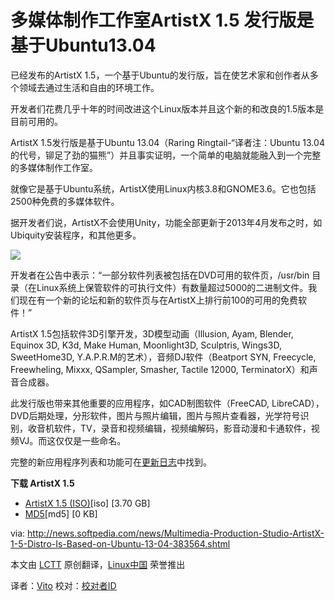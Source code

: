 多媒体制作工作室ArtistX 1.5 发行版是基于Ubuntu13.04
===

已经发布的ArtistX 1.5，一个基于Ubuntu的发行版，旨在使艺术家和创作者从多个领域去通过生活和自由的环境工作。  

开发者们花费几乎十年的时间改进这个Linux版本并且这个新的和改良的1.5版本是目前可用的。

ArtistX 1.5发行版是基于Ubuntu 13.04（Raring Ringtail-“译者注：Ubuntu 13.04的代号，铆足了劲的猫熊”）并且事实证明，一个简单的电脑就能融入到一个完整的多媒体制作工作室。

就像它是基于Ubuntu系统，ArtistX使用Linux内核3.8和GNOME3.6。它也包括2500种免费的多媒体软件。

据开发者们说，ArtistX不会使用Unity，功能全部更新于2013年4月发布之时，如Ubiquity安装程序，和其他更多。

![](https://github-camo.global.ssl.fastly.net/4b96c104c65e01afa4d54159f9b51843a9211ecf/687474703a2f2f69312d6e6577732e736f667470656469612d7374617469632e636f6d2f696d616765732f6e657773322f4d756c74696d656469612d50726f64756374696f6e2d53747564696f2d417274697374582d312d352d44697374726f2d49732d42617365642d6f6e2d5562756e74752d31332d30342d3338333536342d322e6a7067)

开发者在公告中表示：“一部分软件列表被包括在DVD可用的软件页，/usr/bin 目录（在Linux系统上保管软件的可执行文件）有数量超过5000的二进制文件。我们现在有一个新的论坛和新的软件页与在ArtistX上排行前100的可用的免费软件！”  

ArtistX 1.5包括软件3D引擎开发，3D模型动画（Illusion, Ayam, Blender, Equinox 3D, K3d, Make Human, Moonlight3D, Sculptris, Wings3D, SweetHome3D, Y.A.P.R.M的艺术），音频DJ软件（Beatport SYN, Freecycle, Freewheling, Mixxx, QSampler, Smasher, Tactile 12000, TerminatorX）和声音合成器。

此发行版也带来其他重要的应用程序，如CAD制图软件（FreeCAD, LibreCAD），DVD后期处理，分形软件，图片与照片编辑，图片与照片查看器，光学符号识别，收音机软件，TV，录音和视频编辑，视频编解码，影音动漫和卡通软件，视频VJ。而这仅仅是一些命名。

完整的新应用程序列表和功能可在[更新日志][1]中找到。

 **下载 ArtistX 1.5** 

- [ArtistX 1.5 (ISO)][2][iso] [3.70 GB]
- [MD5][3][md5] [0 KB]


via: http://news.softpedia.com/news/Multimedia-Production-Studio-ArtistX-1-5-Distro-Is-Based-on-Ubuntu-13-04-383564.shtml

本文由 [LCTT][] 原创翻译，[Linux中国][] 荣誉推出

译者：[Vito][] 校对：[校对者ID][]

[LCTT]:https://github.com/LCTT/TranslateProject
[Linux中国]:http://linux.cn/portal.php
[Vito]:http://linux.cn/space/Vito
[校对者ID]:http://linux.cn/space/校对者ID

[1]:http://artistx.org/blog/
[2]:http://bo.mirror.garr.it/mirrors/artistx/artistx_1.5_live_dvd_iso_15_09_2013.iso
[3]:http://bo.mirror.garr.it/mirrors/artistx/artistx_1.5_live_dvd_iso_15_09_2013.iso.md5


